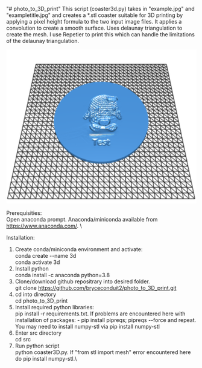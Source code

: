 "# photo_to_3D_print" 
This script (coaster3d.py) takes in "example.jpg" and "exampletitle.jpg" and creates a *.stl coaster suitable for 3D printing by applying a pixel height formula to the two input image files. It applies a convolution to create a smooth surface. Uses delaunay triangulation to create the mesh. I use Repetier to print this which can handle the limitations of the delaunay triangulation.

![Alt text](/output/outputstl.jpg?raw=true "Title")

Prerequisities: \
Open anaconda prompt. Anaconda/miniconda available from https://www.anaconda.com/.  \

Installation:
1) Create conda/miniconda environment and activate:\
conda create --name 3d \
conda activate 3d 
2) Install python\
conda install -c anaconda python=3.8
3) Clone/download github repositrary into desired folder.\
git clone https://github.com/bryceconduit2/photo_to_3D_print.git
4) cd into directory\
cd photo_to_3D_print
5) Install required python libraries:\
pip install -r requirements.txt. If problems are encountered here with installation of packages: - pip install pipreqs; pipreqs --force and repeat. You may need to install numpy-stl via pip install numpy-stl
6) Enter src directory\
cd src
7) Run python script\
python coaster3D.py. If "from stl import mesh" error encountered here do pip install numpy-stl.\
